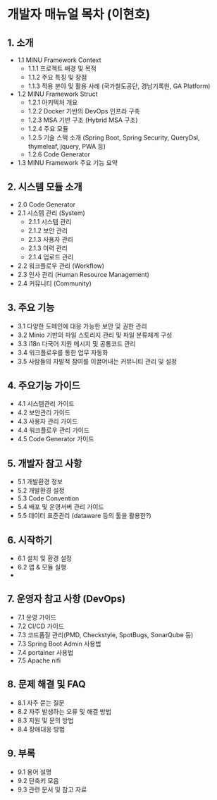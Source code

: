 # 개발자 매뉴얼 목차 (이현호)

## 1. 소개

- 1.1 MINU Framework Context
    - 1.1.1 프로젝트 배경 및 목적
    - 1.1.2 주요 특징 및 장점
    - 1.1.3 적용 분야 및 활용 사례 (국가철도공단, 경남기록원, GA Platform)
- 1.2 MINU Framework Struct
    * 1.2.1 아키텍처 개요
    * 1.2.2 Docker 기반의 DevOps 인프라 구축
    * 1.2.3 MSA 기반 구조 (Hybrid MSA 구조)
    * 1.2.4 주요 모듈
    * 1.2.5 기술 스택 소개 (Spring Boot, Spring Security, QueryDsl, thymeleaf, jquery, PWA 등)
    * 1.2.6 Code Generator
- 1.3 MINU Framework 주요 기능 요약

## 2. 시스템 모듈 소개
- 2.0 Code Generator
- 2.1 시스템 관리 (System)
    - 2.1.1 시스템 관리
    - 2.1.2 보안 관리
    - 2.1.3 사용자 관리
    - 2.1.3 이력 관리
    - 2.1.4 업로드 관리
- 2.2 워크플로우 관리 (Workflow)
- 2.3 인사 관리 (Human Resource Management)
- 2.4 커뮤니티 (Community)

## 3. 주요 기능

- 3.1 다양한 도메인에 대응 가능한 보안 및 권한 관리 
- 3.2 Minio 기반의 파일 스토리지 관리 및 파일 분류체계 구성
- 3.3 i18n 다국어 지원 메시지 및 공통코드 관리
- 3.4 워크플로우를 통한 업무 자동화
- 3.5 사람들의 자발적 참여를 이끌어내는 커뮤니티 관리 및 설정

## 4. 주요기능 가이드

- 4.1 시스템관리 가이드
- 4.2 보안관리 가이드
- 4.3 사용자 관리 가이드
- 4.4 워크플로우 관리 가이드
- 4.5 Code Generator 가이드

## 5. 개발자 참고 사항

- 5.1 개발환경 정보
- 5.2 개발환경 설정
- 5.3 Code Convention
- 5.4 배포 및 운영서버 관리 가이드
- 5.5 데이터 표준관리 (dataware 등의 툴을 활용한?)

## 6. 시작하기

- 6.1 설치 및 환경 설정
- 6.2 앱 & 모듈 실행
- 
## 7. 운영자 참고 사항 (DevOps)

- 7.1 운영 가이드
- 7.2 CI/CD 가이드 
- 7.3 코드품질 관리(PMD, Checkstyle, SpotBugs, SonarQube 등)
- 7.3 Spring Boot Admin 사용법
- 7.4 portainer 사용법
- 7.5 Apache nifi

## 8. 문제 해결 및 FAQ

- 8.1 자주 묻는 질문
- 8.2 자주 발생하는 오류 및 해결 방법
- 8.3 지원 및 문의 방법
- 8.4 장애대응 방법

## 9. 부록

- 9.1 용어 설명
- 9.2 단축키 모음
- 9.3 관련 문서 및 참고 자료
